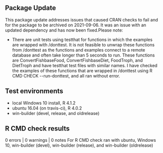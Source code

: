## Package Update
This package update addresses issues that caused CRAN checks to fail and for the package to be archived on 2021-09-06. It was an issue with an updated dependency and has now been fixed.Please note:

* There are unit tests using testthat for functions in which the examples are wrapped with /donttest. It is not feasible to unwrap these functions from /donttest as the functions and examples connect to a remote database and often take longer than 5 seconds to run. These functions are ConvertFishbaseFood, ConvertFishbaseDiet, FoodTroph, and DietTroph and have testthat test files with similar names. I have checked the examples of these functions that are wrapped in /donttest using R CMD CHECK --run-donttest, and all ran without error.

## Test environments
* local Windows 10 install, R 4.1.2
* ubuntu 16.04 (on travis-ci), R 4.0.2
* win-builder (devel, release, and oldrelease)

## R CMD check results
0 errors | 0 warnings | 0 notes
For R CMD check ran with ubuntu, Windows 10, win-builder (devel), win-builder (release), and win-builder (oldrelease)
